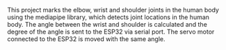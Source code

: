 This project marks the elbow, wrist and shoulder joints in the human body using the mediapipe library, which detects joint locations in the human body.
The angle between the wrist and shoulder is calculated and the degree of the angle is sent to the ESP32 via serial port. 
The servo motor connected to the ESP32 is moved with the same angle.
